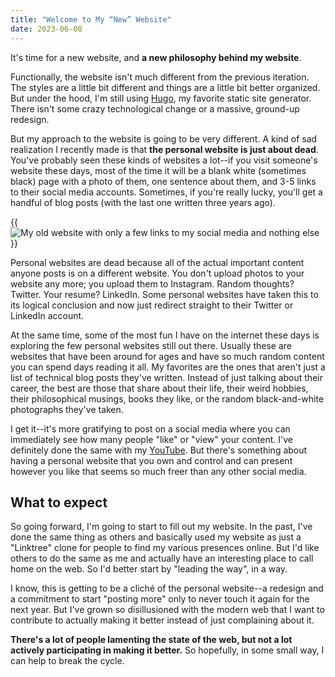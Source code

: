 ```yaml
---
title: "Welcome to My “New” Website"
date: 2023-06-08
---
```


It's time for a new website, and **a new philosophy behind my website**.

Functionally, the website isn't much different from the previous iteration. The styles are a little bit different and things are a little bit better organized. But under the hood, I'm still using [Hugo](https://gohugo.io), my favorite static site generator. There isn't some crazy technological change or a massive, ground-up redesign.

But my approach to the website is going to be very different. A kind of sad realization I recently made is that **the personal website is just about dead**. You've probably seen these kinds of websites a lot--if you visit someone's website these days, most of the time it will be a blank white (sometimes black) page with a photo of them, one sentence about them, and 3-5 links to their social media accounts. Sometimes, if you're really lucky, you'll get a handful of blog posts (with the last one written three years ago).

{{<image src="old-website.jpg" alt="My old website with only a few links to my social media and nothing else" caption="My old website. Yes, this was the only page on the website.">}}

Personal websites are dead because all of the actual important content anyone posts is on a different website. You don't upload photos to your website any more; you upload them to Instagram. Random thoughts? Twitter. Your resume? LinkedIn. Some personal websites have taken this to its logical conclusion and now just redirect straight to their Twitter or LinkedIn account.

At the same time, some of the most fun I have on the internet these days is exploring the few personal websites still out there. Usually these are websites that have been around for ages and have so much random content you can spend days reading it all. My favorites are the ones that aren't just a list of technical blog posts they've written. Instead of just talking about their career, the best are those that share about their life, their weird hobbies, their philosophical musings, books they like, or the random black-and-white photographs they've taken. 

I get it--it's more gratifying to post on a social media where you can immediately see how many people "like" or "view" your content. I've definitely done the same with my [YouTube](https://youtube.com/@ericmurphyxyz). But there's something about having a personal website that you own and control and can present however you like that seems so much freer than any other social media.

## What to expect

So going forward, I'm going to start to fill out my website. In the past, I've done the same thing as others and basically used my website as just a "Linktree" clone for people to find my various presences online. But I'd like others to do the same as me and actually have an interesting place to call home on the web. So I'd better start by "leading the way", in a way.

I know, this is getting to be a cliché of the personal website--a redesign and a commitment to start "posting more" only to never touch it again for the next year. But I've grown so disillusioned with the modern web that I want to contribute to actually making it better instead of just complaining about it.

**There's a lot of people lamenting the state of the web, but not a lot actively participating in making it better.** So hopefully, in some small way, I can help to break the cycle.

